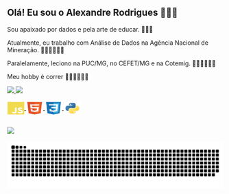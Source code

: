 ## Olá! Eu sou o Alexandre Rodrigues 👋👋👋

<p> Sou apaixado por dados e pela arte de educar. 💓💓💓 </p>
<p> Atualmente, eu trabalho com Análise de Dados na Agência Nacional de Mineração. 🕵️‍♂️🕵️‍♂️🕵️‍♂️ </p>
<p> Paralelamente, leciono na PUC/MG, no CEFET/MG e na Cotemig. 👨‍🏫👨‍🏫👨‍🏫 </p>
<p> Meu hobby é correr 🏃‍♂️🏃‍♂️🏃‍♂️ </p>


 <div>
  <a href="https://github.com/alexandrerodrigues2311">
  <img height="180em" src="https://github-readme-stats.vercel.app/api?username=alexandrerodrigues2311&show_icons=true&theme=dracula&include_all_commits=true&count_private=true"/>
  <img height="180em" src="https://github-readme-stats.vercel.app/api/top-langs/?username=alexandrerodrigues2311&layout=compact&langs_count=7&theme=dracula"/>
</div>
<div style="display: inline_block"><br>
  <img align="center" alt="Alexandre-Js" height="30" width="40" src="https://raw.githubusercontent.com/devicons/devicon/master/icons/javascript/javascript-plain.svg">
  <img align="center" alt="Alexandre-HTML" height="30" width="40" src="https://raw.githubusercontent.com/devicons/devicon/master/icons/html5/html5-original.svg">
  <img align="center" alt="Alexandre-CSS" height="30" width="40" src="https://raw.githubusercontent.com/devicons/devicon/master/icons/css3/css3-original.svg">
  <img align="center" alt="Alexandre-Python" height="30" width="40" src="https://raw.githubusercontent.com/devicons/devicon/master/icons/python/python-original.svg">
</div>
  
  ##
 
<div> 
 <a href="https://www.linkedin.com/in/alexandrerodrigues-dataanalyst/" target="_blank"><img src="https://img.shields.io/badge/-LinkedIn-%230077B5?style=for-the-badge&logo=linkedin&logoColor=white" target="_blank"></a> 
 
  ![Snake animation](https://github.com/alexandrerodrigues2311/alexandrerodrigues2311/blob/output/github-contribution-grid-snake.svg)
 
</div>

